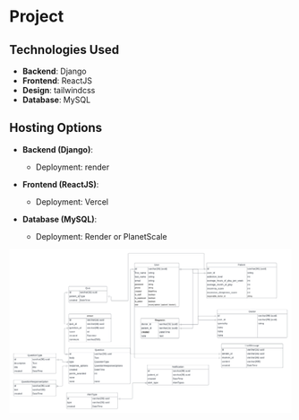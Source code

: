 # Project

## Technologies Used
- **Backend**: Django
- **Frontend**: ReactJS
- **Design**: tailwindcss
- **Database**: MySQL

## Hosting Options
- **Backend (Django)**:
  - Deployment:  render
  
- **Frontend (ReactJS)**:
  - Deployment: Vercel
  
- **Database (MySQL)**:
  - Deployment: Render or PlanetScale

![db design image](db.png)
